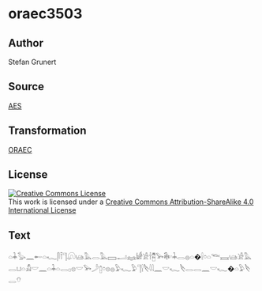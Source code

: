 # oraec3503

## Author

Stefan Grunert

## Source

[AES](https://github.com/simondschweitzer/aes)

## Transformation

[ORAEC](https://oraec.github.io/)

## License

<a rel="license" href="http://creativecommons.org/licenses/by-sa/4.0/"><img alt="Creative Commons License" style="border-width:0" src="https://i.creativecommons.org/l/by-sa/4.0/88x31.png" /></a><br />This work is licensed under a <a rel="license" href="http://creativecommons.org/licenses/by-sa/4.0/">Creative Commons Attribution-ShareAlike 4.0 International License</a>

## Text

𓏏𓇓𓅭𓈖𓄡𓏏𓆑𓋴𓍋𓊹𓋨𓊞𓅓𓂋𓅓𓈙𓂝𓈐𓀎𓀀𓌂𓉥𓅨𓇗𓎆𓇓𓂋𓐍𓏏�𓍛𓏌𓏏𓆝𓈘𓊞𓀀𓅓𓂋𓂓𓏏𓀋𓎟𓈖𓏏𓇓𓏏𓂋𓊪𓊖𓎟𓅨𓌳𓉺𓏌𓊖𓐍𓅱𓆑𓅱𓊹𓍛𓌸𓇋𓇋𓈖𓎟𓆑𓌸𓂋𓂋𓈖𓎟𓆑�𓏏𓅱𓌸𓂋𓄣<br>

